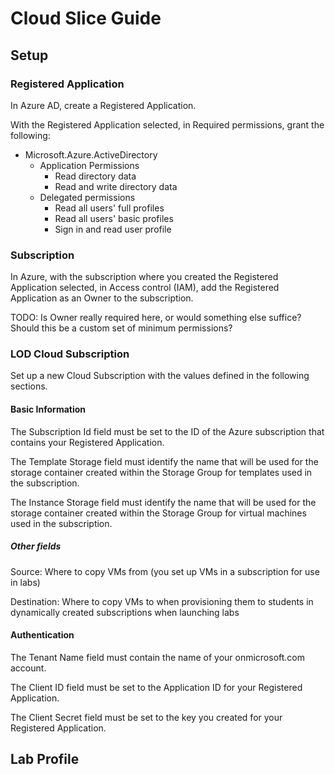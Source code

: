 # Cloud Slice Guide

## Setup

### Registered Application

In Azure AD, create a Registered Application.

With the Registered Application selected, in Required permissions, grant the following:

- Microsoft.Azure.ActiveDirectory
  - Application Permissions
    - Read directory data
    - Read and write directory data
  - Delegated permissions
    - Read all users' full profiles
    - Read all users' basic profiles
    - Sign in and read user profile

### Subscription

In Azure, with the subscription where you created the Registered Application selected, in Access control (IAM), add the Registered Application as an Owner to the subscription.

TODO: Is Owner really required here, or would something else suffice? Should this be a custom set of minimum permissions?

### LOD Cloud Subscription

Set up a new Cloud Subscription with the values defined in the following sections.

#### Basic Information

The Subscription Id field must be set to the ID of the Azure subscription that contains your Registered Application.

The Template Storage field must identify the name that will be used for the storage container created within the Storage Group for templates used in the subscription.

The Instance Storage field must identify the name that will be used for the storage container created within the Storage Group for virtual machines used in the subscription.

##### Other fields

Source: Where to copy VMs from (you set up VMs in a subscription for use in labs)

Destination: Where to copy VMs to when provisioning them to students in dynamically created subscriptions when launching labs

#### Authentication

The Tenant Name field must contain the name of your onmicrosoft.com account.

The Client ID field must be set to the Application ID for your Registered Application.

The Client Secret field must be set to the key you created for your Registered Application.

## Lab Profile

